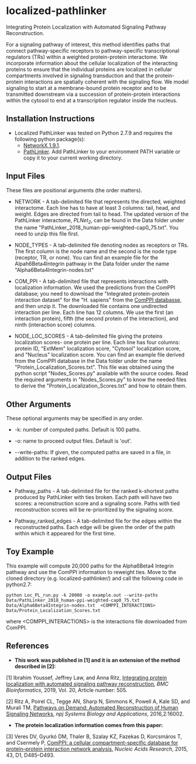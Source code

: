 # localized-pathlinker
Integrating Protein Localization with Automated Signaling Pathway Reconstruction.

For a signaling pathway of interest, this method identifies paths that connect pathway-specific receptors to pathway-specific transcriptional regulators (TRs) within a weighted protein-protein interactome. We incorporate information about the cellular localization of the interacting proteins to ensure that the individual proteins are localized in cellular compartments involved in signaling transduction and that the protein-protein interactions are spatially coherent with the signaling flow. We model signaling to start at a membrane-bound protein receptor and to be transmitted downstream via a succession of protein-protein interactions within the cytosol to end at a transcription regulator inside the nucleus.

## Installation Instructions
* Localized PathLinker was tested on Python 2.7.9 and requires the following python package(s):
  - <a href="https://networkx.github.io/">NetworkX 1.9.1</a>.
  - <a href="https://github.com/Murali-group/PathLinker">PathLinker</a>. Add PathLinker to your environment PATH variable or copy it to your current working directory.

 
## Input Files

These files are positional arguments (the order matters).
* NETWORK - A tab-delimited file that represents the directed, weighted interactome.  Each line has to have at least 3 columns: tail, head, and weight. Edges are directed from tail to head. The updated version of the PathLinker interactome, *PLNet<sub>2</sub>*, can be found in the Data folder under the name "PathLinker_2018_human-ppi-weighted-cap0_75.txt". You need to unzip this file first.

* NODE_TYPES - A tab-delimited file denoting nodes as receptors or TRs. The first column is the node name and the second is the node type (receptor, TR, or none). You can find an example file for the Alpah6Beta4Integrin pathway in the Data folder under the name "Alpha6Beta4Integrin-nodes.txt"

* COM_PPI - A tab-delimited file that represents interactions with localization information. We used the predictions from the ComPPI database; you need to download the "Integrated protein-protein interaction dataset" for the "H. sapiens" from the <a href="http://comppi.linkgroup.hu/downloads">ComPPI databasse</a>, and then unzip it. The downloaded file contains one undirected interaction per line. Each line has 12 columns. We use the first (an interaction protein), fifth (the second protein of the interaction), and ninth (interaction score) columns.

* NODE_LOC_SCORES - A tab-delimited file giving the proteins localization scores- one protein per line. Each line has four columns: protein ID, "ExtMem" localization score, "Cytosol" localization score, and "Nucleus" localization score. You can find an example file derived from the ComPPI database in the Data folder under the name "Protein_Localization_Scores.txt". This file was obtained using the python script "Nodes_Scores.py" available with the source codes. Read the required arguments in "Nodes_Scores.py" to know the needed files to derive the "Protein_Localization_Scores.txt" and how to obtain them.

## Other Arguments

These optional arguments may be specified in any order.

* -k: number of computed paths. Default is 100 paths.

* -o: name to proceed output files. Default is 'out'.

* --write-paths: If given, the computed paths are saved in a file, in addition to the ranked edges.


## Output Files
* Pathway_paths - A tab-delimited file for the ranked k-shortest paths produced by PathLinker with ties broken. Each path will have two scores: a reconstruction score and a signaling score. Paths with tied reconstruction scores will be re-prioritized by the signaling score.

* Pathway_ranked_edges - A tab-delimited file for the edges within the reconstructed paths. Each edge will be given the order of the path within which it appeared for the first time.

## Toy Example
This example will compute 20,000 paths for the Alpha6Beta4 Integrin pathway and use the ComPPI information to reweight ties.  Move to the cloned directory (e.g. localized-pathlinker/) and call the following code in python2.7:

```
python Loc_PL_run.py -k 20000 -o example.out --write-paths Data/PathLinker_2018_human-ppi-weighted-cap0_75.txt Data/Alpha6Beta4Integrin-nodes.txt  <COMPPI_INTERACTIONS> Data/Protein_Localization_Scores.txt
```

where <COMPPI_INTERACTIONS> is the interactions file downloaded from ComPPI. 


<!--- ## *PLNet<sub>2</sub>* Interactome -->

<!---
We built *PLNet<sub>2</sub>* from both physical molecular interaction data (BioGrid, DIP, InnateDB, IntAct, MINT, PhosphositePlus) and annotated signaling pathway databases (KEGG, NetPath, and SPIKE) [3-7]. *PLNet<sub>2</sub>* contains 17,168 nodes, 40,016 directed regulatory interactions, and 286,250 bidirected physical interactions, totaling 612,516 directed edges. We assigned interaction direction based on evidence of a directed enzymatic reaction (e.g., phosphorylation, dephosphorylation, ubiquitination) from any of the source databases.  Each interaction is supported by one or more types of experimental evidence (e.g. yeast two hybrid or co-immunoprecipitation) that are available as evidence codes from the data sources, and/or the name of the pathway database it is from. Edges are weighted using an evidence-based Bayesian approach that assigns higher confidence to an experiment type/pathway database if it identifies interacting proteins that participate in the same biological process [8]. Given a set *P* of positive edges and a set *N* of negative edges, the method estimates, for each evidence type *t*, a probability that *t* supports positive interactions. These probabilities are then combined for each interaction supported by (potentially multiple) evidence types to produce a final weight. We chose the GO term "regulation of signal transduction" to build a set of positive interactions that are likely related to signaling; this term includes "signal transduction" as a child GO term.
Positives are edges whose nodes are both annotated with this term, and negatives are randomly selected edges whose nodes are not co-annotated to the term. We chose *|N|* = 10 x *|P|* negative edges. To lessen the influence of very highly-weighted edges, we apply a ceiling of 0.75 to all weights [8]. 
-->

## References

* **This work was published in [1] and it is an extension of the method described in [2]:**

[1] Ibrahim Youssef, Jeffrey Law, and Anna Ritz, <a href="https://bmcbioinformatics.biomedcentral.com/articles/10.1186/s12859-019-3077-x">Integrating protein localization with automated signaling pathway reconstruction</a>, *BMC Bioinformatics*, 2019, Vol. 20, Article number: 505.

[2] Ritz A, Poirel CL, Tegge AN, Sharp N, Simmons K, Powell A, Kale SD, and Murali TM, <a href="http://www.nature.com/articles/npjsba20162">Pathways on Demand: Automated Reconstruction of Human Signaling Networks</a>, *npj Systems Biology and Applications*, 2016,2:16002.


* **The protein localization information comes from this paper:**

[3] Veres DV, Gyurkó DM, Thaler B, Szalay KZ, Fazekas D, Korcsmáros T, and Csermely P, <a href="https://academic.oup.com/nar/article/43/D1/D485/2435307">ComPPI: a cellular compartment-specific database for protein–protein interaction network analysis</a>, *Nucleic Acids Research*, 2015, 43, D1, D485–D493.

<!---
* **Resources used to build *PLNet<sub>2</sub>*:**

[3] Aranda B *et al.*, <a href="https://www.nature.com/articles/nmeth.1637">PSICQUIC and PSISCORE: accessing and scoring molecular interactions</a>, *Nature Methods*, 2011, 8, 528–529.

[4] Hornbeck PV, Kornhauser JM, Tkachev S, Zhang B, Skrzypek E, Murray B, Latham V, and Sullivan M, <a href="https://academic.oup.com/nar/article/40/D1/D261/2903142">PhosphoSitePlus: a comprehensive resource for investigating the structure and function of experimentally determined post-translational modifications in man and mouse</a>, *Nucleic Acids Research*, 2012, 40, D1, D261–D270.

[5] Kandasamy K *et al.*, <a href="https://genomebiology.biomedcentral.com/articles/10.1186/gb-2010-11-1-r3">NetPath: a public resource of curated signal transduction pathways</a>, *Genome Biology*, 2010, 11, R3.

[6] Kanehisa M, Furumichi M, Tanabe M, Sato Y, and Morishima K, <a href="https://academic.oup.com/nar/article/45/D1/D353/2605697">KEGG: new perspectives on genomes, pathways, diseases and drugs</a>, *Nucleic Acids Research*, 2017, 45, D1, D353–D361.

[7] Paz A *et al.*, <a href="https://academic.oup.com/nar/article/39/suppl_1/D793/2507440">SPIKE: a database of highly curated human signaling pathways</a>, *Nucleic Acids Research*, 2011, 39, Issue suppl_1, D793–D799.

[8] Yeger-Lotem E *et al.*, <a href="https://www.nature.com/articles/ng.337">Bridging high-throughput genetic and transcriptional data reveals cellular responses to alpha-synuclein toxicity</a>, *Nature Genetics*, 2009, 41, 316–323.
-->
